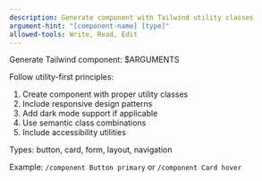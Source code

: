 ```yaml
---
description: Generate component with Tailwind utility classes
argument-hint: "[component-name] [type]"
allowed-tools: Write, Read, Edit
---
```


Generate Tailwind component: $ARGUMENTS

Follow utility-first principles:
1. Create component with proper utility classes
2. Include responsive design patterns
3. Add dark mode support if applicable
4. Use semantic class combinations
5. Include accessibility utilities

Types: button, card, form, layout, navigation

Example: `/component Button primary` or `/component Card hover`
